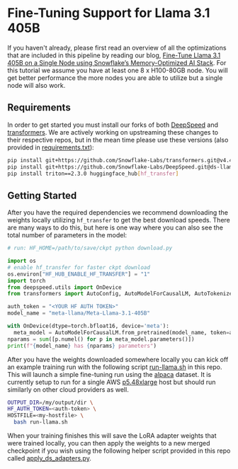 # Fine-Tuning Support for Llama 3.1 405B

If you haven't already, please first read an overview of all the optimizations that are included in this pipeline by reading our blog, [Fine-Tune Llama 3.1 405B on a Single Node using Snowflake’s Memory-Optimized AI Stack](https://www.snowflake.com/engineering-blog/fine-tune-llama-single-node-snowflake/). For this tutorial we assume you have at least one 8 x H100-80GB node. You will get better performance the more nodes you are able to utilize but a single node will also work.

## Requirements

In order to get started you must install our forks of both [DeepSpeed](https://github.com/Snowflake-Labs/DeepSpeed/tree/ds-llama) and [transformers](https://github.com/Snowflake-Labs/transformers/tree/v4.43.0-ds-llama). We are actively working on upstreaming these changes to their respective repos, but in the mean time please use these versions (also provided in [requirements.txt](requirements.txt)):

```bash
pip install git+https://github.com/Snowflake-Labs/transformers.git@v4.43.0-ds-llama
pip install git+https://github.com/Snowflake-Labs/DeepSpeed.git@ds-llama
pip install triton==2.3.0 huggingface_hub[hf_transfer]
```

## Getting Started

After you have the required dependencies we recommend downloading the weights locally utilizing `hf_transfer` to get the best download speeds. There are many ways to do this, but here is one way where you can also see the total number of parameters in the model: 

```python
# run: HF_HOME=/path/to/save/ckpt python download.py

import os
# enable hf_transfer for faster ckpt download
os.environ["HF_HUB_ENABLE_HF_TRANSFER"] = "1"
import torch
from deepspeed.utils import OnDevice
from transformers import AutoConfig, AutoModelForCausalLM, AutoTokenizer

auth_token = "<YOUR HF AUTH TOKEN>"
model_name = "meta-llama/Meta-Llama-3.1-405B"

with OnDevice(dtype=torch.bfloat16, device='meta'):
  meta_model = AutoModelForCausalLM.from_pretrained(model_name, token=auth_token)
nparams = sum([p.numel() for p in meta_model.parameters()])
print(f"{model_name} has {nparams} parameters")
```

After you have the weights downloaded somewhere locally you can kick off an example training run with the following script [run-llama.sh](run-llama.sh) in this repo. This will launch a simple fine-tuning run using the [alpaca](https://huggingface.co/datasets/tatsu-lab/alpaca) dataset. It is currently setup to run for a single AWS [p5.48xlarge](https://aws.amazon.com/ec2/instance-types/p5/) host but should run similarly on other cloud providers as well.

```bash
OUTPUT_DIR=/my/output/dir \
HF_AUTH_TOKEN=<auth-token> \
HOSTFILE=<my-hostfile> \
  bash run-llama.sh
```

When your training finishes this will save the LoRA adapter weights that were trained locally, you can then apply the weights to a new merged checkpoint if you wish using the following helper script provided in this repo called [apply_ds_adapters.py](apply_ds_adapters).

